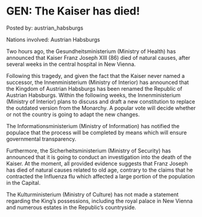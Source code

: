# GEN: The Kaiser has died!

Posted by: austrian_habsburgs

Nations involved: Austrian Habsburgs

Two hours ago, the Gesundheitsministerium (Ministry of Health) has announced that Kaiser Franz Joseph XIII (86) died of natural causes, after several weeks in the central hospital in New Vienna.

Following this tragedy, and given the fact that the Kaiser never named a successor, the Innenministerium (Ministry of Interior) has announced that the Kingdom of Austrian Habsburgs has been renamed the Republic of Austrian Habsburgs. Within the following weeks, the Innenministerium (Ministry of Interior) plans to discuss and draft a new constitution to replace the outdated version from the Monarchy. A popular vote will decide whether or not the country is going to adapt the new changes.

The Informationsministerium (Ministry of Information) has notified the populace that the process will be completed by means which will ensure governmental transparency.

Furthermore, the Sicherheitsministerium (Ministry of Security) has announced that it is going to conduct an investigation into the death of the Kaiser. At the moment, all provided evidence suggests that Franz Joseph has died of natural causes related to old age, contrary to the claims that he contracted the Influenza flu which affected a large portion of the population in the Capital.

The Kulturministerium (Ministry of Culture) has not made a statement regarding the King’s possessions, including the royal palace in New Vienna and numerous estates in the Republic’s countryside. 
